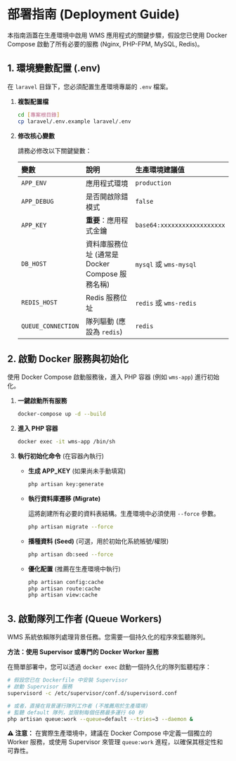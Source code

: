 # 部署指南 (Deployment Guide)

本指南涵蓋在生產環境中啟用 WMS 應用程式的關鍵步驟，假設您已使用 Docker Compose 啟動了所有必要的服務 (Nginx, PHP-FPM, MySQL, Redis)。

## 1\. 環境變數配置 (.env)

在 `laravel` 目錄下，您必須配置生產環境專屬的 `.env` 檔案。

1.  **複製配置檔**

    ```bash
    cd [專案根目錄]
    cp laravel/.env.example laravel/.env
    ```

2.  **修改核心變數**

    請務必修改以下關鍵變數：

    | 變數 | 說明 | 生產環境建議值 |
    | :--- | :--- | :--- |
    | `APP_ENV` | 應用程式環境 | `production` |
    | `APP_DEBUG` | 是否開啟除錯模式 | `false` |
    | `APP_KEY` | **重要**：應用程式金鑰 | `base64:xxxxxxxxxxxxxxxxxx` |
    | `DB_HOST` | 資料庫服務位址 (通常是 Docker Compose 服務名稱) | `mysql` 或 `wms-mysql` |
    | `REDIS_HOST` | Redis 服務位址 | `redis` 或 `wms-redis` |
    | `QUEUE_CONNECTION` | 隊列驅動 (應設為 `redis`) | `redis` |

## 2\. 啟動 Docker 服務與初始化

使用 Docker Compose 啟動服務後，進入 PHP 容器 (例如 `wms-app`) 進行初始化。

1.  **一鍵啟動所有服務**

    ```bash
    docker-compose up -d --build
    ```

2.  **進入 PHP 容器**

    ```bash
    docker exec -it wms-app /bin/sh
    ```

3.  **執行初始化命令** (在容器內執行)

    * **生成 APP_KEY** (如果尚未手動填寫)

        ```bash
        php artisan key:generate
        ```

    * **執行資料庫遷移 (Migrate)**

        這將創建所有必要的資料表結構。生產環境中必須使用 `--force` 參數。

        ```bash
        php artisan migrate --force
        ```

    * **播種資料 (Seed)** (可選，用於初始化系統帳號/權限)

        ```bash
        php artisan db:seed --force
        ```

    * **優化配置** (推薦在生產環境中執行)

        ```bash
        php artisan config:cache
        php artisan route:cache
        php artisan view:cache
        ```

## 3\. 啟動隊列工作者 (Queue Workers)

WMS 系統依賴隊列處理背景任務。您需要一個持久化的程序來監聽隊列。

**方法：使用 Supervisor 或專門的 Docker Worker 服務**

在簡單部署中，您可以透過 `docker exec` 啟動一個持久化的隊列監聽程序：

```bash
# 假設您已在 Dockerfile 中安裝 Supervisor
# 啟動 Supervisor 服務
supervisord -c /etc/supervisor/conf.d/supervisord.conf 

# 或者，直接在背景運行隊列工作者 (不推薦用於生產環境)
# 監聽 default 隊列，並限制每個任務最多運行 60 秒
php artisan queue:work --queue=default --tries=3 --daemon &
```

**⚠️ 注意：** 在實際生產環境中，建議在 Docker Compose 中定義一個獨立的 Worker 服務，或使用 Supervisor 來管理 `queue:work` 進程，以確保其穩定性和可靠性。

